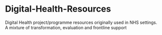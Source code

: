 # Digital-Health-Resources
Digital Health project/programme resources originally used in NHS settings. A mixture of transformation, evaluation and frontline support
